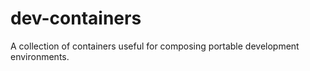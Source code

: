 # dev-containers
A collection of containers useful for composing portable development environments. 

